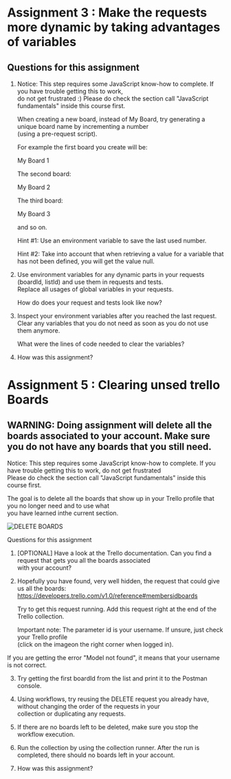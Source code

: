 # Assignment 3 : Make the requests more dynamic by taking advantages of variables
## Questions for this assignment

1. Notice: This step requires some JavaScript know-how to complete. If you have trouble getting this to work,<br/>
do not get frustrated :) Please do check the section call "JavaScript fundamentals" inside this course first.

	When creating a new board, instead of My Board, try generating a unique board name by incrementing a number <br/> 
(using a pre-request script).

	For example the first board you create will be:

	My Board 1

	The second board:

	My Board 2

	The third board:

	My Board 3

	and so on. 

	Hint #1: Use an environment variable to save the last used number.

	Hint #2: Take into account that when retrieving a value for a variable that has not been defined, you will get the value null.

2. Use environment variables for any dynamic parts in your requests (boardId, listId) and use them in requests and tests.<br/>
	Replace all usages of global variables in your requests.

	How do does your request and tests look like now?

3. Inspect your environment variables after you reached the last request. Clear any variables that you do not need as soon as you do not use them anymore.

	What were the lines of code needed to clear the variables?

4. How was this assignment?

# Assignment 5 : Clearing unsed trello Boards
## WARNING: Doing assignment will delete all the boards associated to your account. Make sure you do not have any boards that you still need. 

Notice: This step requires some JavaScript know-how to complete. If you have trouble getting this to work, do not get frustrated<br/>
Please do check the section call "JavaScript fundamentals" inside this course first.

The goal is to delete all the boards that show up in your Trello profile that you no longer need and to use what <br/> 
you have learned inthe current section.

![DELETE BOARDS](https://i.udemycdn.com/redactor/raw/2018-03-21_19-46-48-a829f4b6231a1be69f662efba6deb7e5.png) <br/>

Questions for this assignment

1. [OPTIONAL] Have a look at the Trello documentation. Can you find a request that gets you all the boards associated <br/>
with your account? 

2. Hopefully you have found, very well hidden, the request that could give us all the boards:<br/>
https://developers.trello.com/v1.0/reference#membersidboards

	Try to get this request running. Add this request right at the end of the Trello collection.

	Important note: The parameter id is your username. If unsure, just check your Trello profile <br/>
(click on the imageon the right corner when logged in).

If you are getting the error "Model not found", it means that your username is not correct.

3. Try getting the first boardId from the list and print it to the Postman console.

4. Using workflows, try reusing the DELETE request you already have, without changing the order of the requests in your <br/>
collection or duplicating any requests.

5. If there are no boards left to be deleted, make sure you stop the workflow execution. 

6. Run the collection by using the collection runner. After the run is completed, there should no boards left in your account.

7. How was this assignment?

